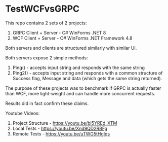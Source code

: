 # TestWCFvsGRPC

This repo contains 2 sets of 2 projects:
1) GRPC Client + Server - C# WinForms .NET 8
2) WCF Client + Server - C# WinForms .NET Framework 4.8

Both servers and clients are structured similarly with similar UI.

Both servers expose 2 simple methods:
1) Ping() - accepts input string and responds with the same string
2) Ping2() - accepts input string and responds with a common structure of Success flag, Message and data (which gets the same string returned).

The purpose of these projects was to benchmark if GRPC is actually faster than WCF, more light-weight and can handle more concurrent requests.

Results did in fact confirm these claims.

Youtube Videos:

1. Project Structure - https://youtu.be/bI5YREd_XTM
2. Local Tests - https://youtu.be/Xnd9QD2RBFg
3. Remote Tests - https://youtu.be/uTWG5tHgIqs
